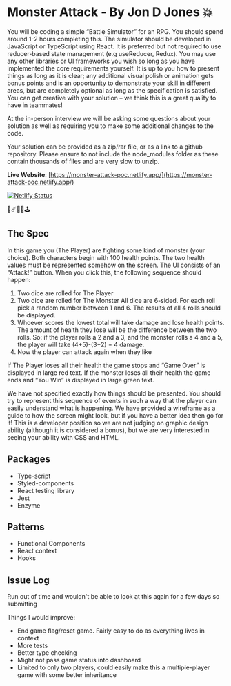 # Monster Attack - By Jon D Jones 💥

You will be coding a simple “Battle Simulator” for an RPG. You should spend around 1-2 hours completing this.
The simulator should be developed in JavaScript or TypeScript using React. It is preferred but not required to use reducer-based state management (e.g useReducer, Redux). You may use any other libraries or UI frameworks you wish so long as you have implemented the core requirements yourself.
It is up to you how to present things as long as it is clear; any additional visual polish or animation gets bonus points and is an opportunity to demonstrate your skill in different areas, but are completely optional as long as the specification is satisfied. You can get creative with your solution – we think this is a great quality to have in teammates!

At the in-person interview we will be asking some questions about your solution as well as requiring you to make some additional changes to the code.

Your solution can be provided as a zip/rar file, or as a link to a github repository. Please ensure to not include the node_modules folder as these contain thousands of files and are very slow to unzip.

**Live Website**: [https://monster-attack-poc.netlify.app/](https://monster-attack-poc.netlify.app/)

[![Netlify Status](https://api.netlify.com/api/v1/badges/4545b049-6dfd-4240-ba1a-215f4bb38915/deploy-status)](https://app.netlify.com/sites/monster-attack-poc/deploys)

👾☄️👻👺🕹️

## The Spec

In this game you (The Player) are fighting some kind of monster (your choice). Both characters begin with 100
health points. The two health values must be represented somehow on the screen.
The UI consists of an “Attack!” button. When you click this, the following sequence should happen:

1. Two dice are rolled for The Player
2. Two dice are rolled for The Monster
All dice are 6-sided. For each roll pick a random number between 1 and 6. The results of all 4 rolls should
be displayed.
3. Whoever scores the lowest total will take damage and lose health points. The amount of health they
lose will be the difference between the two rolls. So: if the player rolls a 2 and a 3, and the monster rolls
a 4 and a 5, the player will take (4+5)-(3+2) = 4 damage.
4. Now the player can attack again when they like

If The Player loses all their health the game stops and “Game Over” is displayed in large red text.
If the monster loses all their health the game ends and “You Win” is displayed in large green text.

We have not specified exactly how things should be presented. You should try to represent this sequence of
events in such a way that the player can easily understand what is happening. We have provided a wireframe as a
guide to how the screen might look, but if you have a better idea then go for it!
This is a developer position so we are not judging on graphic design ability (although it is considered a bonus),
but we are very interested in seeing your ability with CSS and HTML.


## Packages

- Type-script
- Styled-components
- React testing library
- Jest
- Enzyme

## Patterns

- Functional Components
- React context
- Hooks

## Issue Log

Run out of time and wouldn't be able to look at this again for a few days so submitting

Things I would improve:

- End game flag/reset game.  Fairly easy to do as everything lives in context
- More tests
- Better type checking
- Might not pass game status into dashboard
- Limited to only two players, could easily make this a multiple-player game with some better inheritance
